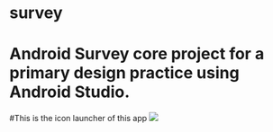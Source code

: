 # survey
Android Survey core project for a primary design practice using Android Studio.
=
#This is the icon launcher of this app
![](https://github.com/IovryTower/survey/imagezxlingDemo/app.jpg)
